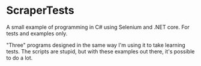 # ScraperTests
A small example of programming in C# using Selenium and .NET core. For tests and examples only.

"Three" programs designed in the same way I'm using it to take learning tests.
The scripts are stupid, but with these examples out there, it's possible to do a lot.
